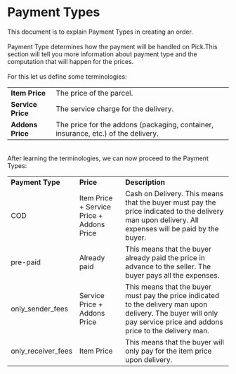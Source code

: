 # Payment Types

This document is to explain Payment Types in creating an order.
<br><br>
Payment Type determines how the payment will be handled on Pick.This section will tell you more information about payment type
and the computation that will happen for the prices.
<br><br>
For this let us define some terminologies:
<table>
  <tr>
    <td><b>Item Price</b></td>
    <td> The price of the parcel.</td>
  </tr>
  <tr>
    <td><b>Service Price</b></td>
    <td>The service charge for the delivery.</td>
  </tr>
  <tr>
    <td><b>Addons Price</b></td>
    <td>The price for the addons (packaging, container, insurance, etc.) of the delivery.</td>
  </tr>
</table>

<br>
After learning the terminologies, we can now proceed to the Payment Types:
<table>
  <tr>
    <td><strong>Payment Type</strong></td>
    <td><strong>Price</strong></td>
    <td><strong>Description</strong></td>
  </tr>
  <tr>
    <td>COD</td>
    <td>Item Price + Service Price + Addons Price</td>
    <td>Cash on Delivery. This means that the buyer must pay the price indicated to the delivery man upon delivery. All expenses will be paid
    by the buyer.</td>
  </tr>
  <tr>
    <td>pre-paid</td>
    <td>Already paid</td>
    <td>This means that the buyer already paid the price in advance to the seller. The buyer pays all the expenses.</td>
  </tr>
  <tr>
    <td>only_sender_fees</td>
    <td>Service Price + Addons Price</td>
    <td>This means that the buyer must pay the price indicated to the delivery man upon delivery. The buyer will only pay
    service price and addons price to the delivery man.</tr>
  <tr>
    <td>only_receiver_fees</td>
    <td>Item Price</td>
    <td>This means that the buyer will only pay for the item price upon delivery.</td>
  </tr>
</table>
